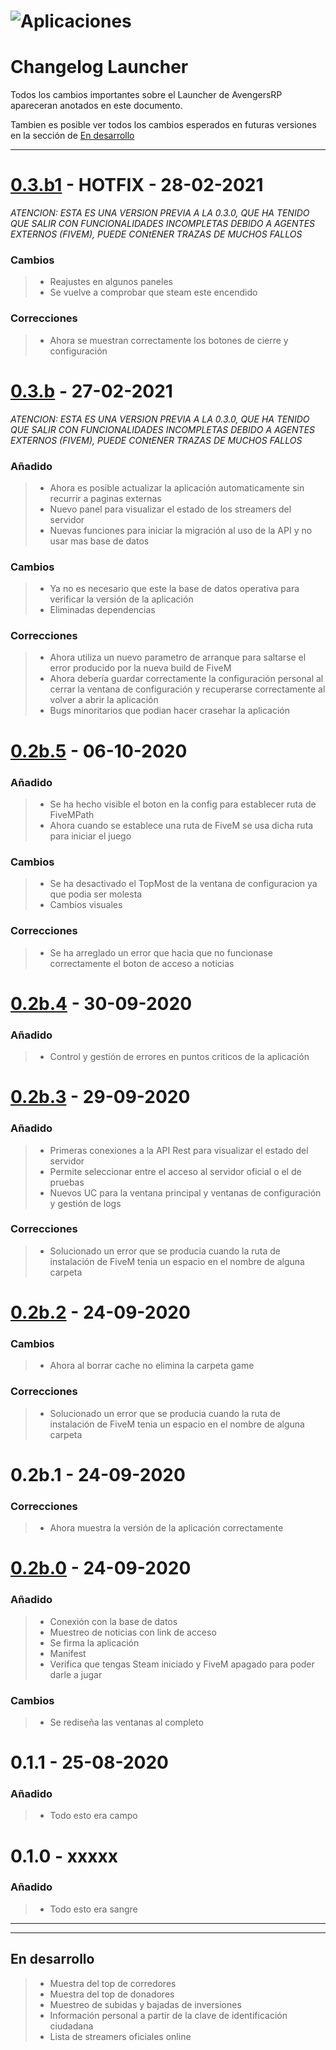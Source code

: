 # ![Aplicaciones](https://media.discordapp.net/attachments/724362312789786635/794640192992051230/666.png?width=1440&height=349)
# Changelog Launcher
Todos los cambios importantes sobre el Launcher de AvengersRP apareceran anotados en este documento.

Tambien es posible ver todos los cambios esperados en futuras versiones en la sección de [En desarrollo](https://github.com/Ivanpsl/AvengersChangelogs/blob/main/launcherChangelog.md#en-desarrollo)

-------------------------------
# [0.3.b1] - HOTFIX - 28-02-2021

*ATENCION: ESTA ES UNA VERSION PREVIA A LA 0.3.0, QUE HA TENIDO QUE SALIR CON FUNCIONALIDADES INCOMPLETAS DEBIDO A AGENTES EXTERNOS (FIVEM), PUEDE CONtENER TRAZAS DE MUCHOS FALLOS*

### Cambios
> - Reajustes en algunos paneles
> - Se vuelve a comprobar que steam este encendido

### Correcciones
> - Ahora se muestran correctamente los botones de cierre y configuración 


# [0.3.b] - 27-02-2021

*ATENCION: ESTA ES UNA VERSION PREVIA A LA 0.3.0, QUE HA TENIDO QUE SALIR CON FUNCIONALIDADES INCOMPLETAS DEBIDO A AGENTES EXTERNOS (FIVEM), PUEDE CONtENER TRAZAS DE MUCHOS FALLOS*

### Añadido
> - Ahora es posible actualizar la aplicación automaticamente sin recurrir a paginas externas
> - Nuevo panel para visualizar el estado de los streamers del servidor
> - Nuevas funciones para iniciar la migración al uso de la API y no usar mas base de datos

### Cambios
> - Ya no es necesario que este la base de datos operativa para verificar la versión de la aplicación 
> - Eliminadas dependencias

### Correcciones
> - Ahora utiliza un nuevo parametro de arranque para saltarse el error producido por la nueva build de FiveM 
> - Ahora debería guardar correctamente la configuración personal al cerrar la ventana de configuración y recuperarse correctamente al volver a abrir la aplicación
> - Bugs minoritarios que podian hacer crasehar la aplicación




# [0.2b.5] - 06-10-2020
### Añadido
> - Se ha hecho visible el boton en la config para establecer ruta de FiveMPath
> - Ahora cuando se establece una ruta de FiveM se usa dicha ruta para iniciar el juego

### Cambios
> - Se ha desactivado el TopMost de la ventana de configuracion ya que podia ser molesta
> - Cambios visuales  

### Correcciones
> - Se ha arreglado un error que hacia que no funcionase correctamente el boton de acceso a noticias




# [0.2b.4] - 30-09-2020
### Añadido
> - Control y gestión de errores en puntos criticos de la aplicación




# [0.2b.3] - 29-09-2020
### Añadido
> - Primeras conexiones a la API Rest para visualizar el estado del servidor
> - Permite seleccionar entre el acceso al servidor oficial o el de pruebas
> - Nuevos UC para la ventana principal y ventanas de configuración y gestión de logs

### Correcciones
> - Solucionado un error que se producia cuando la ruta de instalación de FiveM tenia un espacio en el nombre de alguna carpeta




# [0.2b.2] - 24-09-2020
### Cambios
> - Ahora al borrar cache no elimina la carpeta game

### Correcciones
> - Solucionado un error que se producia cuando la ruta de instalación de FiveM tenia un espacio en el nombre de alguna carpeta




# 0.2b.1 - 24-09-2020
### Correcciones
> - Ahora muestra la versión de la aplicación correctamente




# [0.2b.0] - 24-09-2020
### Añadido
> - Conexión con la base de datos
> - Muestreo de noticias con link de acceso
> - Se firma la aplicación 
> - Manifest
> - Verifica que tengas Steam iniciado y FiveM apagado para poder darle a jugar

### Cambios
> - Se rediseña las ventanas al completo




# 0.1.1 - 25-08-2020
### Añadido
> - Todo esto era campo




# 0.1.0 - xxxxx
### Añadido
> - Todo esto era sangre


-------------------------------
-------------------------------

## En desarrollo
> - Muestra del top de corredores
> - Muestra del top de donadores
> - Muestreo de subidas y bajadas de inversiones
> - Información personal a partir de la clave de identificación ciudadana
> - Lista de streamers oficiales online



[0.3.b1]: https://mega.nz/file/00ZmDbgC#_WRBjrkbKJA_HQtoFa2T1a9ms1FMz2uk4UVZBNuaM2k
[0.3.b]: http://54.36.127.168/launcher/4_v0.03.0b/DebugV03b.zip
[0.2b.5]: https://mega.nz/file/4xZBnSoQ#vemI8ECw2wMA3calCyQ1BNYwWqemXf2bmf9JluZUVZA
[0.2b.4]: http://54.36.127.168/launcher/3_v0.02b/ReleaseV02b4.rar 
[0.2b.3]: http://54.36.127.168/launcher/3_v0.02b/ReleaseV02b3.rar
[0.2b.2]: https://mega.nz/file/JtInRaJA#CRBjOft7RvV8jy_nlGM7heiuB7781C9z3qWi34REwZA
[0.2b.0]: http://54.36.127.168/launcher/3_v0.02b/ReleaseV02b.rar 
